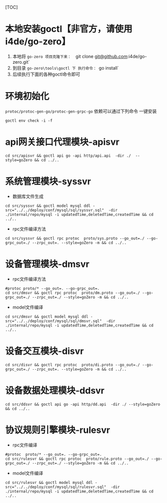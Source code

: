 [TOC]

# 本地安装goctl【非官方，请使用i4de/go-zero】

1. 本地将 `go-zero 项目克隆下来：  `git clone git@github.com:i4de/go-zero.git`
2. 到目录 `go-zero\tools\goctl 下 执行命令： `go install`
3. 后续执行下面的各种goctl命令即可

# 环境初始化

`protoc/protoc-gen-go/protoc-gen-grpc-go` 依赖可以通过下列命令 一键安装

```shell
goctl env check -i -f
```

# api网关接口代理模块-apisvr

```shell
cd src/apisvr && goctl api go -api http/api.api  -dir ./  --style=goZero && cd ../..
```

# 系统管理模块-syssvr

- 数据库文件生成

```shell
cd src/syssvr && goctl model mysql ddl -src="../../deploy/conf/mysql/sql/syssvr.sql"  -dir ./internal/repo/mysql -i updatedTime,deletedTime,createdTime && cd ../..
```

- rpc文件编译方法

```shell
cd src/syssvr && goctl rpc protoc  proto/sys.proto --go_out=./ --go-grpc_out=./ --zrpc_out=. --style=goZero -m && cd ../..
```

# 设备管理模块-dmsvr

- rpc文件编译方法

```shell
#protoc proto/* --go_out=. --go-grpc_out=.
cd src/dmsvr && goctl rpc protoc  proto/dm.proto --go_out=./ --go-grpc_out=./ --zrpc_out=./ --style=goZero -m && cd ../..
```

- model文件编译

```shell
cd src/dmsvr && goctl model mysql ddl -src="../../deploy/conf/mysql/sql/dmsvr.sql"  -dir ./internal/repo/mysql -i updatedTime,deletedTime,createdTime && cd ../..
```

# 设备交互模块-disvr

```shell
cd src/disvr && goctl rpc protoc  proto/di.proto --go_out=./ --go-grpc_out=./ --zrpc_out=. --style=goZero -m && cd ../..
```

# 设备数据处理模块-ddsvr

```shell
cd src/ddsvr && goctl api go -api http/dd.api  -dir ./ --style=goZero && cd ../..
```

# 协议规则引擎模块-rulesvr

- rpc文件编译

```shell
#protoc  proto/* --go_out=. --go-grpc_out=.
cd src/rulesvr && goctl rpc protoc  proto/rule.proto --go_out=./ --go-grpc_out=./ --zrpc_out=./ --style=goZero -m && cd ../..
```

- model文件编译

```shell
cd src/rulesvr && goctl model mysql ddl -src="../../deploy/conf/mysql/sql/rulesvr.sql"  -dir ./internal/repo/mysql -i updatedTime,deletedTime,createdTime && cd ../..
```
